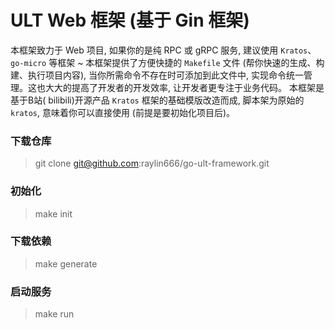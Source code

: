 # ULT Web 框架 (基于 Gin 框架)

本框架致力于 Web 项目, 如果你的是纯 RPC 或 gRPC 服务, 建议使用 `Kratos`、`go-micro` 等框架 ~
本框架提供了方便快捷的 `Makefile` 文件 (帮你快速的生成、构建、执行项目内容), 当你所需命令不存在时可添加到此文件中, 实现命令统一管理。这也大大的提高了开发者的开发效率, 让开发者更专注于业务代码。 本框架是基于B站(
bilibili)开源产品 `Kratos` 框架的基础模版改造而成, 脚本架为原始的 `kratos`, 意味着你可以直接使用 (前提是要初始化项目后)。

### 下载仓库

> git clone git@github.com:raylin666/go-ult-framework.git

### 初始化

> make init

### 下载依赖

> make generate

### 启动服务

> make run